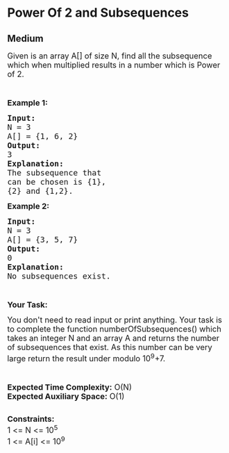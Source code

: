 # Power Of 2 and Subsequences
## Medium 
<div class="problem-statement">
                <p></p><p><span style="font-size:18px">Given is an array A[] of size N, find all the subsequence which when multiplied results in a number which is Power of 2.</span></p>

<p>&nbsp;</p>

<p><strong><span style="font-size:18px">Example 1:</span></strong></p>

<pre><strong><span style="font-size:18px">Input:</span></strong>
<span style="font-size:18px">N = 3
A[] = {1, 6, 2}</span>
<strong><span style="font-size:18px">Output:</span></strong>
<span style="font-size:18px">3</span>
<span style="font-size:18px"><strong>Explanation:</strong></span>
<span style="font-size:18px">The subsequence that </span>
<span style="font-size:18px">can be chosen is {1},</span>
<span style="font-size:18px">{2} and {1,2}.</span></pre>

<p><strong><span style="font-size:18px">Example 2:</span></strong></p>

<pre><strong><span style="font-size:18px">Input:</span></strong>
<span style="font-size:18px">N = 3
A[] = {3, 5, 7}</span>
<strong><span style="font-size:18px">Output:</span></strong>
<span style="font-size:18px">0</span>
<strong><span style="font-size:18px">Explanation:</span></strong>
<span style="font-size:18px">No subsequences exist.</span></pre>

<p>&nbsp;</p>

<p><strong><span style="font-size:18px">Your Task:</span></strong></p>

<p><span style="font-size:18px">You don't need to read input or print anything. Your task is to complete the function numberOfSubsequences() which takes an integer N and an array A and returns the number of subsequences that exist. As this number can be very large return the result under modulo 10<sup>9</sup>+7.</span></p>

<p>&nbsp;</p>

<p><span style="font-size:18px"><strong>Expected Time Complexity:</strong> O(N)<br>
<strong>Expected Auxiliary Space:</strong> O(1)</span></p>

<p><br>
<span style="font-size:18px"><strong>Constraints:</strong><br>
1 &lt;= N &lt;= 10<sup>5</sup><br>
1 &lt;= A[i] &lt;= 10<sup>9</sup></span></p>
 <p></p>
            </div>